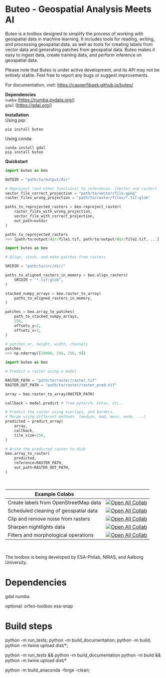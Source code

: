 # Buteo - Geospatial Analysis Meets AI

Buteo is a toolbox designed to simplify the process of working with geospatial data in machine learning. It includes tools for reading, writing, and processing geospatial data, as well as tools for creating labels from vector data and generating patches from geospatial data. Buteo makes it easy to ingest data, create training data, and perform inference on geospatial data.

Please note that Buteo is under active development, and its API may not be entirely stable. Feel free to report any bugs or suggest improvements.

For documentation, visit: https://casperfibaek.github.io/buteo/

**Dependencies** </br>
`numba` (https://numba.pydata.org/) </br>
`gdal` (https://gdal.org/) </br>

**Installation** </br>
Using pip:
```
pip install buteo
```
Using conda:
```
conda install gdal
pip install buteo
```

**Quickstart**
```python
import buteo as beo

OUTDIR = "path/to/output/dir"

# Reproject (and other functions) to references. (Vector and raster)
vector_file_correct_projection = "path/to/vector/file.gpkg"
raster_files_wrong_projection = "path/to/raster/files/*.tif:glob"

paths_to_reprojected_rasters = beo.reproject_raster(
    raster_files_with_wrong_projection,
    vector_file_with_correct_projection,
    out_path=outdir
)

paths_to_reprojected_rasters
>>> [path/to/output/dir/file1.tif, path/to/output/dir/file2.tif, ...]
```

```python
import buteo as beo

# Align, stack, and make patches from rasters

SRCDIR = "path/to/src/dir/"

paths_to_aligned_rasters_in_memory = beo.align_rasters(
    SRCDIR + "*.tif:glob",
)

stacked_numpy_arrays = beo.raster_to_array(
    paths_to_aligned_rasters_in_memory,
)

patches = beo.array_to_patches(
    path_to_stacked_numpy_arrays,
    256,
    offsets_y=3,
    offsets_x=3,
)

# patches_nr, height, width, channels
patches
>>> np.ndarray([10000, 256, 256, 9])
```

```python
import buteo as beo

# Predict a raster using a model

RASTER_PATH = "path/to/raster/raster.tif"
RASTER_OUT_PATH = "path/to/raster/raster_pred.tif"

array = beo.raster_to_array(RASTER_PATH)

callback = model.predict # from pytorch, keras, etc..

# Predict the raster using overlaps, and borders.
# Merge using different methods. (median, mad, mean, mode, ...)
predicted = predict_array(
    array,
    callback,
    tile_size=256,
)

# Write the predicted raster to disk
beo.array_to_raster(
    predicted,
    reference=RASTER_PATH,
    out_path=RASTER_OUT_PATH,
)
```

</br>

| Example Colabs                        |                                                                                                                                                                                                               |
|---------------------------------------|---------------------------------------------------------------------------------------------------------------------------------------------------------------------------------------------------------------|
| Create labels from OpenStreetMap data | [![Open All Collab](https://colab.research.google.com/assets/colab-badge.svg)](https://colab.research.google.com/github/casperfibaek/buteo/blob/master/examples/create_labels_from_osm_data.ipynb)            |
| Scheduled cleaning of geospatial data | [![Open All Collab](https://colab.research.google.com/assets/colab-badge.svg)](https://colab.research.google.com/github/casperfibaek/buteo/blob/master/examples/rocket_example.ipynb)                         |
| Clip and remove noise from rasters    | [![Open All Collab](https://colab.research.google.com/assets/colab-badge.svg)](https://colab.research.google.com/github/casperfibaek/buteo/blob/master/examples/clip_and_remove_noise_raster.ipynb)           |
| Sharpen nightlights data              | [![Open All Collab](https://colab.research.google.com/assets/colab-badge.svg)](https://colab.research.google.com/github/casperfibaek/buteo/blob/master/examples/process_nightlights.ipynb)                    |
| Filters and morphological operations  | [![Open All Collab](https://colab.research.google.com/assets/colab-badge.svg)](https://colab.research.google.com/github/casperfibaek/buteo/blob/master/examples/filters_and_morphology.ipynb)                 |


</br>

The toolbox is being developed by ESA-Philab, NIRAS, and Aalborg University.

# Dependencies
gdal
numba

optional:
orfeo-toolbox
esa-snap

# Build steps
python -m run_tests; python -m build_documentation;
python -m build; python -m twine upload dist/*;

python -m run_tests && python -m build_documentation
python -m build && python -m twine upload dist/*

python -m build_anaconda -forge -clean;